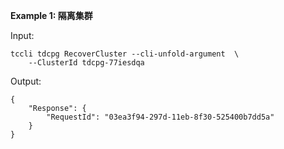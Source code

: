 **Example 1: 隔离集群**



Input: 

```
tccli tdcpg RecoverCluster --cli-unfold-argument  \
    --ClusterId tdcpg-77iesdqa
```

Output: 
```
{
    "Response": {
        "RequestId": "03ea3f94-297d-11eb-8f30-525400b7dd5a"
    }
}
```

